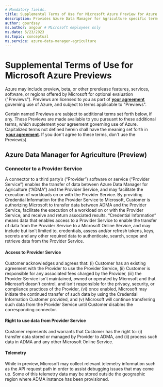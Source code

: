 ```yaml
---
# Mandatory fields.
title: Supplemental Terms of Use for Microsoft Azure Preview for Azure Data Manager for Agriculture.
description: Provides Azure Data Manager for Agriculture specific terms of use.
author: gourdsay
ms.author: angour # Microsoft employees only
ms.date: 5/23/2023
ms.topic: conceptual
ms.service: azure-data-manager-agriculture
---
```


# Supplemental Terms of Use for Microsoft Azure Previews
Azure may include preview, beta, or other prerelease features, services, software, or regions offered by Microsoft for optional evaluation ("Previews"). Previews are licensed to you as part of  [**your agreement**](https://azure.microsoft.com/support/legal/) governing use of Azure, and subject to terms applicable to "Previews". 

Certain named Previews are subject to additional terms set forth below, if any. These Previews are made available to you pursuant to these additional terms, which supplement your agreement governing use of Azure. Capitalized terms not defined herein shall have the meaning set forth in  [**your agreement**](https://azure.microsoft.com/support/legal/). If you don't agree to these terms, don't use the Preview(s). 

## Azure Data Manager for Agriculture (Preview) 

### Connector to a Provider Service 
A connector to a third party’s (“Provider”) software or service (“Provider Service”) enables the transfer of data between Azure Data Manager for Agriculture (“ADMA”) and the Provider Service, and may facilitate the execution of workloads on or with the Provider Service. By providing Credential Information for the Provider Service to Microsoft, Customer is authorizing Microsoft to transfer data between ADMA and the Provider Service, facilitate the execution of a workload on or with the Provider Service, and receive and return associated results. “Credential Information” means data that enables access to a Provider Service to enable the transfer of data from the Provider Service to a Microsoft Online Service, and may include but isn't limited to, credentials, assess and/or refresh tokens, keys, secrets and any other required data to authenticate, search, scope and retrieve data from the Provider Service. 

#### Access to Provider Service 
Customer acknowledges and agrees that: (i) Customer has an existing agreement with the Provider to use the Provider Service, (ii) Customer is responsible for any associated fees charged by the Provider, (iii) the Provider Service isn't maintained, owned or operated by Microsoft and that Microsoft doesn't control, and isn't responsible for the privacy, security, or compliance practices of the Provider, (vi) once enabled, Microsoft may initiate the continued transfer of such data by using the Credential Information Customer provided, and (v) Microsoft will continue transferring such data from the Provider Service until Customer disables the corresponding connector. 

#### Right to use data from Provider Service  
Customer represents and warrants that Customer has the right to: (i) transfer data stored or managed by Provider to ADMA, and (ii) process such data in ADMA and any other Microsoft Online Service. 

#### Telemetry
While in preview, Microsoft may collect relevant telemetry information such as the API request path in order to assist debugging issues that may come up. Some of this telemetry data may be stored outside the geographic region where ADMA instance has been provisioned.